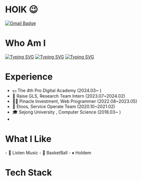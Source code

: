 # HOIK 😉
[![Gmail Badge](https://img.shields.io/badge/Gmail-D14836?style=flat&logo=Gmail&logoColor=white)](mailto:bluesky2915@gmail.com)


<div>

<div>
<h1> Who Am I</h1>
</div> 

[![Typing SVG](https://readme-typing-svg.demolab.com?font=Fira+Code&weight=300&pause=100&color=000000&repeat=false&random=false&width=700&height=49&lines=-+%F0%9F%8C%B1+I'm+currently+learning+Java%2C+Spring%2C+Algorithm)](https://git.io/typing-svg)
[![Typing SVG](https://readme-typing-svg.demolab.com?font=Fira+Code&weight=300&duration=7000&pause=100&color=000000&repeat=false&random=false&width=700&height=49&lines=-+%F0%9F%A5%87+I+majored+in+Computer+Science)](https://git.io/typing-svg)
[![Typing SVG](https://readme-typing-svg.demolab.com?font=Fira+Code&weight=300&duration=7000&pause=100&color=000000&repeat=false&random=false&width=700&height=49&lines=-+%F0%9F%9A%89+My+hometown+is+Busan%2C+in+Korea)](https://git.io/typing-svg)


</div>

<div>
  
<h1>Experience</h1>

- 💵 The 4th Pro Digital Academy (2024.03~ )
- 📄 Raise GLS, Research Team Intern (2023.07~2024.02)
- 🧑‍💻 Pinacle Investment, Web Programmer (2022.08~2023.05) 
- 🏢 Etoos, Service Operate Team (2020.10~2021.02)
- 🎓 Sejong University , Computer Science (2018.03~ )
- 
</div>


</div>
<h1>What I Like</h1>
- 🎵 Listen Music
- 🏀 BasketBall
- ♦️ Holdem



  



<h1>Tech Stack</h1>



